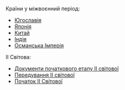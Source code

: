 Країни у міжвоєнний період:
  - [Югославія](<Країни у міжвоєнний період/Югославія.txt>)
  - [Японія](<Країни у міжвоєнний період/Японія.txt>)
  - [Китай](<Країни у міжвоєнний період/Китай.txt>)
  - [Індія](<Країни у міжвоєнний період/Індія.md>)
  - [Османська Імперія](<Країни у міжвоєнний період/Османська Імперія.md>)

ІІ Світова:
  - [Документи початкового етапу ІІ світової](<./ІІ Світова/Документи початкового етапу ІІ світової.md>)
  - [Передування ІІ світової](<./ІІ Світова/Передування ІІ світової.md>)
  - [Початок ІІ Світової](<./ІІ Світова/Початок ІІ Світової.md>)
